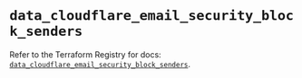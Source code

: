 # `data_cloudflare_email_security_block_senders`

Refer to the Terraform Registry for docs: [`data_cloudflare_email_security_block_senders`](https://registry.terraform.io/providers/cloudflare/cloudflare/5.10.0/docs/data-sources/email_security_block_senders).
